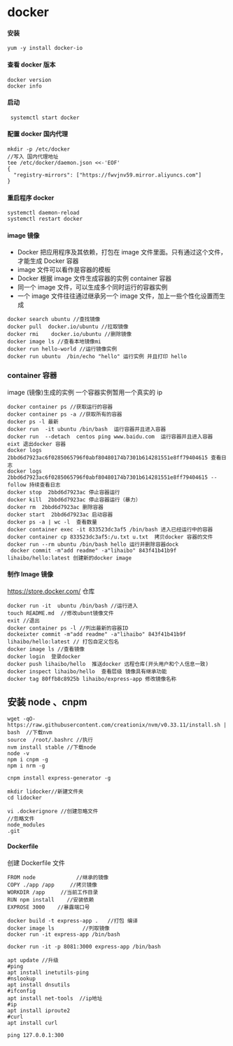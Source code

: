 # docker

#### 安装

```code
yum -y install docker-io
```

#### 查看 docker 版本

```code
docker version
docker info
```

#### 启动

```code
 systemctl start docker
```

#### 配置 docker 国内代理

```code
mkdir -p /etc/docker
//写入 国内代理地址
tee /etc/docker/daemon.json <<-'EOF'
{
  "registry-mirrors": ["https://fwvjnv59.mirror.aliyuncs.com"]
}
```

#### 重启程序 docker

```code
systemctl daemon-reload
systemctl restart docker
```

#### image 镜像

-   Docker 把应用程序及其依赖，打包在 image 文件里面。只有通过这个文件，才能生成 Docker 容器
-   image 文件可以看作是容器的模板
-   Docker 根据 image 文件生成容器的实例 container 容器
-   同一个 image 文件，可以生成多个同时运行的容器实例
-   一个 image 文件往往通过继承另一个 image 文件，加上一些个性化设置而生成

```code
docker search ubuntu //查找镜像
docker pull  docker.io/ubuntu //拉取镜像
docker rmi    docker.io/ubuntu //删除镜像
docker image ls //查看本地镜像mi
docker run hello-world //运行镜像实例
docker run ubuntu  /bin/echo "hello" 运行实例 并且打印 hello
```

### container 容器

image (镜像)生成的实例
一个容器实例暂用一个真实的 ip

```code
docker container ps //获取运行的容器
docker container ps -a //获取所有的容器
docker ps -l 最新
docker run  -it ubuntu /bin/bash  运行容器并且进入容器
docker run  --detach  centos ping www.baidu.com  运行容器并且进入容器
eixt 退出docker 容器
docker logs 2bbd6d7923ac6f0285065796f0abf80480174b7301b614281551e8ff79404615 查看日志
docker logs 2bbd6d7923ac6f0285065796f0abf80480174b7301b614281551e8ff79404615 -- follow 持续查看日志
docker stop  2bbd6d7923ac 停止容器运行
docker kill  2bbd6d7923ac 停止容器运行（暴力）
docker rm  2bbd6d7923ac 删除容器
docker start  2bbd6d7923ac 启动容器
docker ps -a | wc -l  查看数量
docker container exec -it 833523dc3af5 /bin/bash 进入已经运行中的容器
docker container cp 833523dc3af5:/u.txt u.txt  拷贝docker 容器的文件
docker run --rm ubuntu /bin/bash hello 运行并删除容器dock
 docker commit -m"add readme" -a"lihaibo" 843f41b41b9f lihaibo/hello:latest 创建新的docker image
```

#### 制作 Image 镜像

https://store.docker.com/ 仓库

```code
docker run -it  ubuntu /bin/bash //运行进入
touch README.md  //修改ubunt镜像文件
exit //退出
docker container ps -l //列出最新的容器ID
dockeixter commit -m"add readme" -a"lihaibo" 843f41b41b9f lihaibo/hello:latest // 打包自定义包名
docker image ls //查看镜像
docker login  登录docker
docker push lihaibo/hello  推送docker 远程仓库(开头用户和个人信息一致)
docker inspect lihaibo/hello  查看层级 镜像具有继承功能
docker tag 80ffb8c8925b lihaibo/express-app 修改镜像名称
```

## 安装 node 、cnpm

```code
wget -qO- https://raw.githubusercontent.com/creationix/nvm/v0.33.11/install.sh | bash  //下载nvm
source  /root/.bashrc //执行
nvm install stable //下载node
node -v
npm i cnpm -g
npm i nrm -g

cnpm install express-generator -g

mkdir lidocker//新建文件夹
cd lidocker

vi .dockerignore //创建忽略文件
//忽略文件
node_modules
.git
```

#### Dockerfile

创建 Dockerfile 文件

```code
FROM node             //继承的镜像
COPY ./app /app     //拷贝镜像
WORKDIR /app     //当前工作目录
RUN npm install    //安装依赖
EXPROSE 3000    //暴露端口号
```

```code
docker build -t express-app .   //打包 编译
docker image ls         //列取镜像
docker run -it express-app /bin/bash

docker run -it -p 8081:3000 express-app /bin/bash

apt update //升级
#ping
apt install inetutils-ping
#nslookup
apt install dnsutils
#ifconfig
apt install net-tools  //ip地址
#ip
apt install iproute2
#curl
apt install curl

ping 127.0.0.1:300
```
